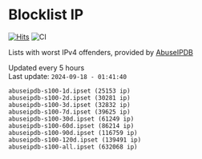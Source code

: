 # Blocklist IP

[![Hits](https://hits.seeyoufarm.com/api/count/incr/badge.svg?url=https%3A%2F%2Fgithub.com%2Fborestad%2Fblocklist-ip%2F&count_bg=%2379C83D&title_bg=%23555555&icon=&icon_color=%23E7E7E7&title=hits&edge_flat=false)](https://hits.seeyoufarm.com)  ![CI](https://img.shields.io/github/workflow/status/borestad/blocklist-ip/CI?style=flat-square)

Lists with worst IPv4 offenders, provided by [AbuseIPDB](https://www.abuseipdb.com/)

<!-- FOOTER-PLACEHOLDER -->
Updated every 5 hours<br>
Last update: `2024-09-18 - 01:41:40`
```
abuseipdb-s100-1d.ipset (25153 ip)
abuseipdb-s100-2d.ipset (30281 ip)
abuseipdb-s100-3d.ipset (32832 ip)
abuseipdb-s100-7d.ipset (39625 ip)
abuseipdb-s100-30d.ipset (61249 ip)
abuseipdb-s100-60d.ipset (86214 ip)
abuseipdb-s100-90d.ipset (116759 ip)
abuseipdb-s100-120d.ipset (139491 ip)
abuseipdb-s100-all.ipset (632068 ip)
```
